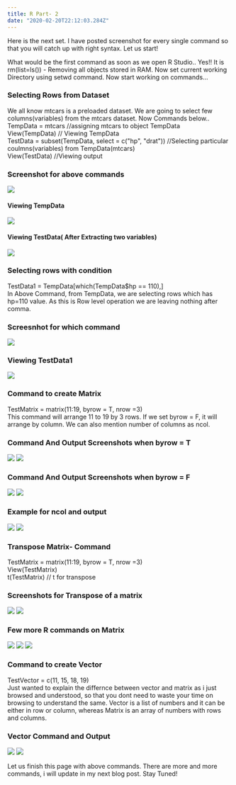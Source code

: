 ```yaml
---
title: R Part- 2
date: "2020-02-20T22:12:03.284Z"
---
```


Here is the next set. I have posted screenshot for every single command so that you will catch up with right syntax. Let us start!

What would be the first command as soon as we open R Studio..
Yes!! It is rm(list=ls()) - Removing all objects stored in RAM.
Now set current working Directory using setwd command. Now start working on commands...

### Selecting Rows from Dataset
We all know mtcars is a preloaded dataset. We are going to select few columns(variables) from the mtcars dataset. Now Commands below..
TempData = mtcars //assigning mtcars to object TempData       
View(TempData)   // Viewing TempData      
TestData = subset(TempData, select = c("hp", "drat"))  //Selecting particular coulmns(variables) from TempData(mtcars)     
View(TestData) //Viewing output 
### Screenshot for above commands
![](./P1.png)
#### Viewing TempData
![](./P2.png)
#### Viewing TestData( After Extracting two variables)
![](./P3.png)
### Selecting rows with condition
TestData1 = TempData[which(TempData$hp == 110),]          
In Above Command, from TempData, we are selecting rows which has hp=110 value. As this is Row level operation we are leaving nothing after comma.
### Screesnhot for which command
![](./P4.png)
### Viewing TestData1
![](./P5.png)

### Command to create Matrix
TestMatrix = matrix(11:19, byrow = T, nrow =3)           
This command will arrange 11 to 19 by 3 rows. If we set byrow = F, it will arrange by column. We can also mention number of columns as ncol.
### Command And Output Screenshots when byrow = T
![](./P6.png)
![](./P7.png)
### Command And Output Screenshots when byrow = F
![](./P8.png)
![](./P9.png)
### Example for ncol and output
![](./P10.png)
![](./P11.png)
### Transpose Matrix- Command
TestMatrix = matrix(11:19, byrow = T, nrow =3)         
View(TestMatrix)         
t(TestMatrix) // t for transpose
### Screenshots for Transpose of a matrix
![](./P14.png)
![](./P15.png)
### Few more R commands on Matrix
![](./P16.png)
![](./P17.png)
![](./P18.png)

### Command to create Vector
TestVector = c(11, 15, 18, 19)    
Just wanted to explain the differnce between vector and matrix as i just browsed and understood, so that you dont need to waste your time on browsing to understand the same. Vector is a list of numbers and it can be either in row or column, whereas Matrix is an array of numbers with rows and columns.
### Vector Command and Output
![](./P12.png)
![](./P13.png)

Let us finish this page with above commands. There are more and more commands, i will update in my next blog post. Stay Tuned!

